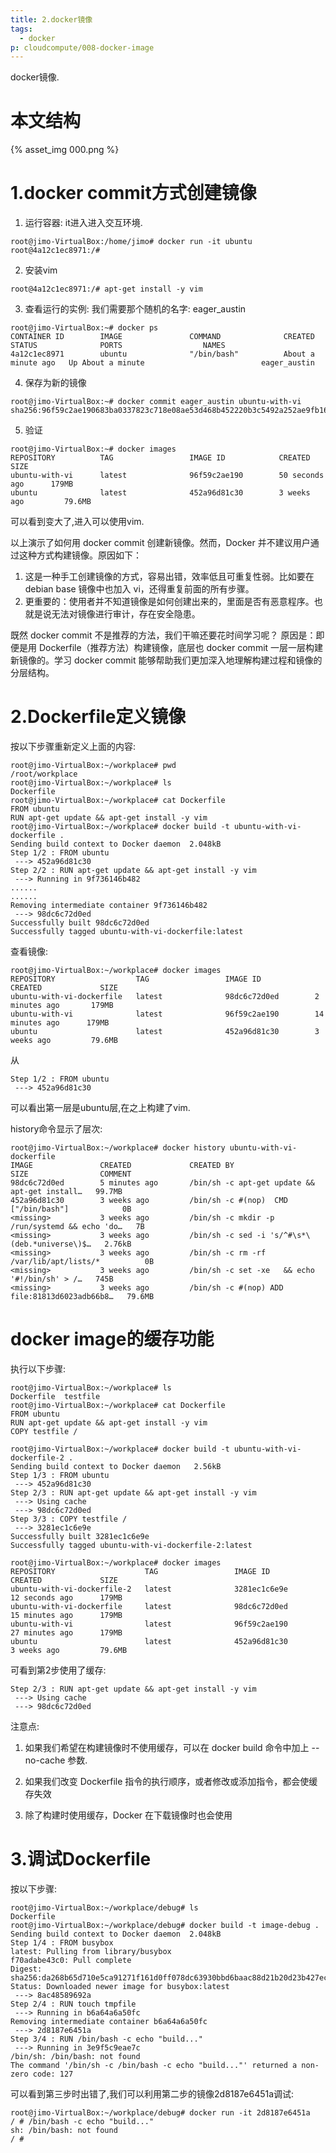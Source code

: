 ```yaml
---
title: 2.docker镜像
tags:
  - docker
p: cloudcompute/008-docker-image
---
```

docker镜像.

# 本文结构

{% asset_img 000.png %}

# 1.docker commit方式创建镜像
1. 运行容器: it进入进入交互环境.
```shell
root@jimo-VirtualBox:/home/jimo# docker run -it ubuntu
root@4a12c1ec8971:/#
```
2. 安装vim
```shell
root@4a12c1ec8971:/# apt-get install -y vim
```
3. 查看运行的实例: 我们需要那个随机的名字: eager_austin
```shell
root@jimo-VirtualBox:~# docker ps
CONTAINER ID        IMAGE               COMMAND              CREATED              STATUS              PORTS                  NAMES
4a12c1ec8971        ubuntu              "/bin/bash"          About a minute ago   Up About a minute                          eager_austin
```
4. 保存为新的镜像
```shell
root@jimo-VirtualBox:~# docker commit eager_austin ubuntu-with-vi
sha256:96f59c2ae190683ba0337823c718e08ae53d468b452220b3c5492a252ae9fb16
```
5. 验证
```shell
root@jimo-VirtualBox:~# docker images
REPOSITORY          TAG                 IMAGE ID            CREATED             SIZE
ubuntu-with-vi      latest              96f59c2ae190        50 seconds ago      179MB
ubuntu              latest              452a96d81c30        3 weeks ago         79.6MB
```
可以看到变大了,进入可以使用vim.

以上演示了如何用 docker commit 创建新镜像。然而，Docker 并不建议用户通过这种方式构建镜像。原因如下：
1. 这是一种手工创建镜像的方式，容易出错，效率低且可重复性弱。比如要在 debian base 镜像中也加入 vi，还得重复前面的所有步骤。
2. 更重要的：使用者并不知道镜像是如何创建出来的，里面是否有恶意程序。也就是说无法对镜像进行审计，存在安全隐患。

既然 docker commit 不是推荐的方法，我们干嘛还要花时间学习呢？
原因是：即便是用 Dockerfile（推荐方法）构建镜像，底层也 docker commit 一层一层构建新镜像的。学习 docker commit 能够帮助我们更加深入地理解构建过程和镜像的分层结构。

# 2.Dockerfile定义镜像
按以下步骤重新定义上面的内容:
```shell
root@jimo-VirtualBox:~/workplace# pwd
/root/workplace
root@jimo-VirtualBox:~/workplace# ls
Dockerfile
root@jimo-VirtualBox:~/workplace# cat Dockerfile 
FROM ubuntu
RUN apt-get update && apt-get install -y vim
root@jimo-VirtualBox:~/workplace# docker build -t ubuntu-with-vi-dockerfile .
Sending build context to Docker daemon  2.048kB
Step 1/2 : FROM ubuntu
 ---> 452a96d81c30
Step 2/2 : RUN apt-get update && apt-get install -y vim
 ---> Running in 9f736146b482
......
......
Removing intermediate container 9f736146b482
 ---> 98dc6c72d0ed
Successfully built 98dc6c72d0ed
Successfully tagged ubuntu-with-vi-dockerfile:latest
```
查看镜像:
```shell
root@jimo-VirtualBox:~/workplace# docker images
REPOSITORY                  TAG                 IMAGE ID            CREATED             SIZE
ubuntu-with-vi-dockerfile   latest              98dc6c72d0ed        2 minutes ago       179MB
ubuntu-with-vi              latest              96f59c2ae190        14 minutes ago      179MB
ubuntu                      latest              452a96d81c30        3 weeks ago         79.6MB
```
从
```shell
Step 1/2 : FROM ubuntu
 ---> 452a96d81c30
```
可以看出第一层是ubuntu层,在之上构建了vim.

history命令显示了层次:
```shell
root@jimo-VirtualBox:~/workplace# docker history ubuntu-with-vi-dockerfile
IMAGE               CREATED             CREATED BY                                      SIZE                COMMENT
98dc6c72d0ed        5 minutes ago       /bin/sh -c apt-get update && apt-get install…   99.7MB              
452a96d81c30        3 weeks ago         /bin/sh -c #(nop)  CMD ["/bin/bash"]            0B                  
<missing>           3 weeks ago         /bin/sh -c mkdir -p /run/systemd && echo 'do…   7B                  
<missing>           3 weeks ago         /bin/sh -c sed -i 's/^#\s*\(deb.*universe\)$…   2.76kB              
<missing>           3 weeks ago         /bin/sh -c rm -rf /var/lib/apt/lists/*          0B                  
<missing>           3 weeks ago         /bin/sh -c set -xe   && echo '#!/bin/sh' > /…   745B                
<missing>           3 weeks ago         /bin/sh -c #(nop) ADD file:81813d6023adb66b8…   79.6MB   
```
# docker image的缓存功能
执行以下步骤:
```shell
root@jimo-VirtualBox:~/workplace# ls
Dockerfile  testfile
root@jimo-VirtualBox:~/workplace# cat Dockerfile 
FROM ubuntu
RUN apt-get update && apt-get install -y vim
COPY testfile /

root@jimo-VirtualBox:~/workplace# docker build -t ubuntu-with-vi-dockerfile-2 .
Sending build context to Docker daemon   2.56kB
Step 1/3 : FROM ubuntu
 ---> 452a96d81c30
Step 2/3 : RUN apt-get update && apt-get install -y vim
 ---> Using cache
 ---> 98dc6c72d0ed
Step 3/3 : COPY testfile /
 ---> 3281ec1c6e9e
Successfully built 3281ec1c6e9e
Successfully tagged ubuntu-with-vi-dockerfile-2:latest

root@jimo-VirtualBox:~/workplace# docker images
REPOSITORY                    TAG                 IMAGE ID            CREATED             SIZE
ubuntu-with-vi-dockerfile-2   latest              3281ec1c6e9e        12 seconds ago      179MB
ubuntu-with-vi-dockerfile     latest              98dc6c72d0ed        15 minutes ago      179MB
ubuntu-with-vi                latest              96f59c2ae190        27 minutes ago      179MB
ubuntu                        latest              452a96d81c30        3 weeks ago         79.6MB
```
可看到第2步使用了缓存:
```shell
Step 2/3 : RUN apt-get update && apt-get install -y vim
 ---> Using cache
 ---> 98dc6c72d0ed
```
注意点:
1. 如果我们希望在构建镜像时不使用缓存，可以在 docker build 命令中加上 --no-cache 参数.

2. 如果我们改变 Dockerfile 指令的执行顺序，或者修改或添加指令，都会使缓存失效

3. 除了构建时使用缓存，Docker 在下载镜像时也会使用

# 3.调试Dockerfile
按以下步骤:
```shell
root@jimo-VirtualBox:~/workplace/debug# ls
Dockerfile
root@jimo-VirtualBox:~/workplace/debug# docker build -t image-debug .
Sending build context to Docker daemon  2.048kB
Step 1/4 : FROM busybox
latest: Pulling from library/busybox
f70adabe43c0: Pull complete 
Digest: sha256:da268b65d710e5ca91271f161d0ff078dc63930bbd6baac88d21b20d23b427ec
Status: Downloaded newer image for busybox:latest
 ---> 8ac48589692a
Step 2/4 : RUN touch tmpfile
 ---> Running in b6a64a6a50fc
Removing intermediate container b6a64a6a50fc
 ---> 2d8187e6451a
Step 3/4 : RUN /bin/bash -c echo "build..."
 ---> Running in 3e9f5c9eae7c
/bin/sh: /bin/bash: not found
The command '/bin/sh -c /bin/bash -c echo "build..."' returned a non-zero code: 127
```
可以看到第三步时出错了,我们可以利用第二步的镜像2d8187e6451a调试:
```shell
root@jimo-VirtualBox:~/workplace/debug# docker run -it 2d8187e6451a
/ # /bin/bash -c echo "build..."
sh: /bin/bash: not found
/ # 
```


